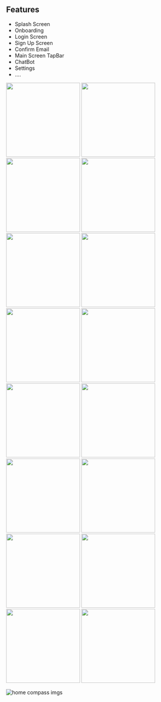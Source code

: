 ## Features

- Splash Screen
- Onboarding 
- Login Screen
- Sign Up Screen
- Confirm Email
- Main Screen TapBar
- ChatBot
- Settings
- ....

<img src="https://github.com/user-attachments/assets/56b26aee-20fc-4856-af7b-19eebeb76d38" width="200">
<img src="https://github.com/user-attachments/assets/6fdf021f-2ce7-44d5-8c8e-a3c239424e8b" width="200">
<img src="https://github.com/user-attachments/assets/8fa7c101-863a-4f25-85c2-84b2eb6b9216" width="200">
<img src="https://github.com/user-attachments/assets/e6e9d3ba-e876-4493-9302-40b6e91f08c6" width="200">

<img src="https://github.com/user-attachments/assets/cb4d8bdf-8253-436f-bbd6-294cf17cef60" width="200">
<img src="https://github.com/user-attachments/assets/dada0800-b456-48ae-a8b9-300342cb28cc" width="200">
<img src="https://github.com/user-attachments/assets/5b82dd1f-345a-45c1-a8a4-b2a6788a503e" width="200">
<img src="https://github.com/user-attachments/assets/f7ab5f77-05b2-4408-a1e8-9c92676baa12" width="200">


<img src="https://github.com/user-attachments/assets/73e2af11-d958-4882-a513-e75b1df99575" width="200">
<img src="https://github.com/user-attachments/assets/58b7d14c-a7a1-4075-896a-1d6d44d4384d" width="200">
<img src="https://github.com/user-attachments/assets/50e219a3-c1fe-4930-99e3-7e3c1edd255b" width="200">
<img src="https://github.com/user-attachments/assets/a784ec34-17c3-41b2-bccb-312bedc373aa" width="200">

<img src="https://github.com/user-attachments/assets/50a127fb-ede2-4bc6-b9a4-6acd548f76ec" width="200">
<img src="https://github.com/user-attachments/assets/f721bf72-5a7c-4d65-8b6f-5675379df0af" width="200">
<img src="https://github.com/user-attachments/assets/31cd219d-779c-4c31-96f7-97b842d8d818" width="200">
<img src="https://github.com/user-attachments/assets/e6f6205e-37a3-4e32-9641-ba8dd313fce4" width="200">







![home compass imgs](https://github.com/Moha2001hassan/Home-Compass/assets/108886682/0bade56d-6e79-444e-a09f-5d11be21af0f)
